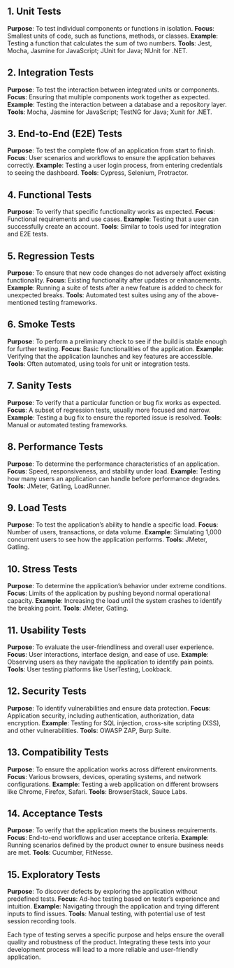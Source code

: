 
## 1. Unit Tests

**Purpose**: To test individual components or functions in isolation.
**Focus**: Smallest units of code, such as functions, methods, or classes.
**Example**: Testing a function that calculates the sum of two numbers.
**Tools**: Jest, Mocha, Jasmine for JavaScript; JUnit for Java; NUnit for .NET.

## 2. Integration Tests

**Purpose**: To test the interaction between integrated units or components.
**Focus**: Ensuring that multiple components work together as expected.
**Example**: Testing the interaction between a database and a repository layer.
**Tools**: Mocha, Jasmine for JavaScript; TestNG for Java; Xunit for .NET.

## 3. End-to-End (E2E) Tests

**Purpose**: To test the complete flow of an application from start to finish.
**Focus**: User scenarios and workflows to ensure the application behaves correctly.
**Example**: Testing a user login process, from entering credentials to seeing the dashboard.
**Tools**: Cypress, Selenium, Protractor.

## 4. Functional Tests

**Purpose**: To verify that specific functionality works as expected.
**Focus**: Functional requirements and use cases.
**Example**: Testing that a user can successfully create an account.
**Tools**: Similar to tools used for integration and E2E tests.

## 5. Regression Tests

**Purpose**: To ensure that new code changes do not adversely affect existing functionality.
**Focus**: Existing functionality after updates or enhancements.
**Example**: Running a suite of tests after a new feature is added to check for unexpected breaks.
**Tools**: Automated test suites using any of the above-mentioned testing frameworks.

## 6. Smoke Tests

**Purpose**: To perform a preliminary check to see if the build is stable enough for further testing.
**Focus**: Basic functionalities of the application.
**Example**: Verifying that the application launches and key features are accessible.
**Tools**: Often automated, using tools for unit or integration tests.

## 7. Sanity Tests

**Purpose**: To verify that a particular function or bug fix works as expected.
**Focus**: A subset of regression tests, usually more focused and narrow.
**Example**: Testing a bug fix to ensure the reported issue is resolved.
**Tools**: Manual or automated testing frameworks.

## 8. Performance Tests

**Purpose**: To determine the performance characteristics of an application.
**Focus**: Speed, responsiveness, and stability under load.
**Example**: Testing how many users an application can handle before performance degrades.
**Tools**: JMeter, Gatling, LoadRunner.

## 9. Load Tests

**Purpose**: To test the application’s ability to handle a specific load.
**Focus**: Number of users, transactions, or data volume.
**Example**: Simulating 1,000 concurrent users to see how the application performs.
**Tools**: JMeter, Gatling.

## 10. Stress Tests

**Purpose**: To determine the application’s behavior under extreme conditions.
**Focus**: Limits of the application by pushing beyond normal operational capacity.
**Example**: Increasing the load until the system crashes to identify the breaking point.
**Tools**: JMeter, Gatling.

## 11. Usability Tests

**Purpose**: To evaluate the user-friendliness and overall user experience.
**Focus**: User interactions, interface design, and ease of use.
**Example**: Observing users as they navigate the application to identify pain points.
**Tools**: User testing platforms like UserTesting, Lookback.

## 12. Security Tests

**Purpose**: To identify vulnerabilities and ensure data protection.
**Focus**: Application security, including authentication, authorization, data encryption.
**Example**: Testing for SQL injection, cross-site scripting (XSS), and other vulnerabilities.
**Tools**: OWASP ZAP, Burp Suite.

## 13. Compatibility Tests

**Purpose**: To ensure the application works across different environments.
**Focus**: Various browsers, devices, operating systems, and network configurations.
**Example**: Testing a web application on different browsers like Chrome, Firefox, Safari.
**Tools**: BrowserStack, Sauce Labs.

## 14. Acceptance Tests

**Purpose**: To verify that the application meets the business requirements.
**Focus**: End-to-end workflows and user acceptance criteria.
**Example**: Running scenarios defined by the product owner to ensure business needs are met.
**Tools**: Cucumber, FitNesse.

## 15. Exploratory Tests

**Purpose**: To discover defects by exploring the application without predefined tests.
**Focus**: Ad-hoc testing based on tester’s experience and intuition.
**Example**: Navigating through the application and trying different inputs to find issues.
**Tools**: Manual testing, with potential use of test session recording tools.

Each type of testing serves a specific purpose and helps ensure the overall quality and robustness of the product. Integrating these tests into your development process will lead to a more reliable and user-friendly application.
